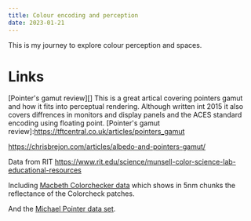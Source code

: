 ```yaml
---
title: Colour encoding and perception
date: 2023-01-21
---
```

This is my journey to explore colour perception and spaces.


# Links

[Pointer's gamut review][]  This is a great artical covering pointers gamut and how it fits into perceptual rendering.  Although written int 2015 it also covers diffrences in monitors and display panels and the ACES standard encoding using floating point.
[Pointer's gamut review]:https://tftcentral.co.uk/articles/pointers_gamut

https://chrisbrejon.com/articles/albedo-and-pointers-gamut/

Data from RIT
https://www.rit.edu/science/munsell-color-science-lab-educational-resources

Including [Macbeth Colorchecker data][] which shows in 5nm chunks the reflectance of the Colorcheck patches.

[Macbeth Colorchecker data]:https://www.rit-mcsl.org/UsefulData/MacbethColorChecker.xls

And the [Michael Pointer data set][].

[Michael Pointer data set]: https://www.rit-mcsl.org/UsefulData/PointerData.xls